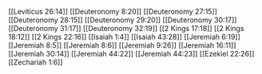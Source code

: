 [[Leviticus 26:14]]
[[Deuteronomy 8:20]]
[[Deuteronomy 27:15]]
[[Deuteronomy 28:15]]
[[Deuteronomy 29:20]]
[[Deuteronomy 30:17]]
[[Deuteronomy 31:17]]
[[Deuteronomy 32:19]]
[[2 Kings 17:18]]
[[2 Kings 18:12]]
[[2 Kings 22:16]]
[[Isaiah 1:4]]
[[Isaiah 43:28]]
[[Jeremiah 6:19]]
[[Jeremiah 8:5]]
[[Jeremiah 8:6]]
[[Jeremiah 9:26]]
[[Jeremiah 16:11]]
[[Jeremiah 30:14]]
[[Jeremiah 44:22]]
[[Jeremiah 44:23]]
[[Ezekiel 22:26]]
[[Zechariah 1:6]]
